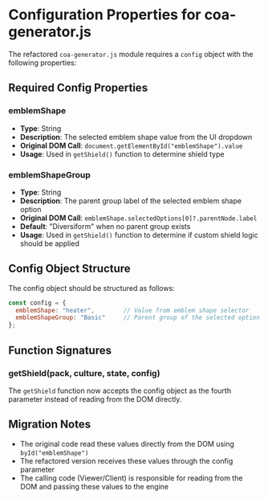 # Configuration Properties for coa-generator.js

The refactored `coa-generator.js` module requires a `config` object with the following properties:

## Required Config Properties

### emblemShape
- **Type**: String
- **Description**: The selected emblem shape value from the UI dropdown
- **Original DOM Call**: `document.getElementById("emblemShape").value`
- **Usage**: Used in `getShield()` function to determine shield type

### emblemShapeGroup  
- **Type**: String
- **Description**: The parent group label of the selected emblem shape option
- **Original DOM Call**: `emblemShape.selectedOptions[0]?.parentNode.label`
- **Default**: "Diversiform" when no parent group exists
- **Usage**: Used in `getShield()` function to determine if custom shield logic should be applied

## Config Object Structure

The config object should be structured as follows:

```javascript
const config = {
  emblemShape: "heater",        // Value from emblem shape selector
  emblemShapeGroup: "Basic"     // Parent group of the selected option
};
```

## Function Signatures

### getShield(pack, culture, state, config)
The `getShield` function now accepts the config object as the fourth parameter instead of reading from the DOM directly.

## Migration Notes

- The original code read these values directly from the DOM using `byId("emblemShape")`
- The refactored version receives these values through the config parameter
- The calling code (Viewer/Client) is responsible for reading from the DOM and passing these values to the engine